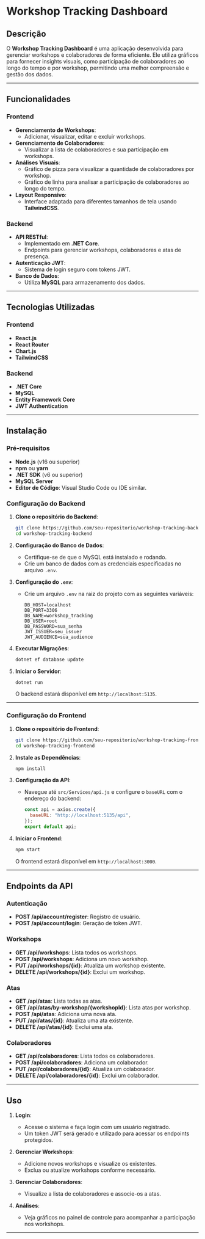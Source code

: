 # Workshop Tracking Dashboard

## Descrição

O **Workshop Tracking Dashboard** é uma aplicação desenvolvida para gerenciar workshops e colaboradores de forma eficiente. Ele utiliza gráficos para fornecer insights visuais, como participação de colaboradores ao longo do tempo e por workshop, permitindo uma melhor compreensão e gestão dos dados.

---

## Funcionalidades

### Frontend
- **Gerenciamento de Workshops**: 
  - Adicionar, visualizar, editar e excluir workshops.
- **Gerenciamento de Colaboradores**: 
  - Visualizar a lista de colaboradores e sua participação em workshops.
- **Análises Visuais**:
  - Gráfico de pizza para visualizar a quantidade de colaboradores por workshop.
  - Gráfico de linha para analisar a participação de colaboradores ao longo do tempo.
- **Layout Responsivo**:
  - Interface adaptada para diferentes tamanhos de tela usando **TailwindCSS**.

### Backend
- **API RESTful**:
  - Implementado em **.NET Core**.
  - Endpoints para gerenciar workshops, colaboradores e atas de presença.
- **Autenticação JWT**:
  - Sistema de login seguro com tokens JWT.
- **Banco de Dados**:
  - Utiliza **MySQL** para armazenamento dos dados.

---

## Tecnologias Utilizadas

### Frontend
- **React.js**
- **React Router**
- **Chart.js**
- **TailwindCSS**

### Backend
- **.NET Core**
- **MySQL**
- **Entity Framework Core**
- **JWT Authentication**

---

## Instalação

### Pré-requisitos
- **Node.js** (v16 ou superior)
- **npm** ou **yarn**
- **.NET SDK** (v6 ou superior)
- **MySQL Server**
- **Editor de Código**: Visual Studio Code ou IDE similar.

### Configuração do Backend

1. **Clone o repositório do Backend**:
   ```bash
   git clone https://github.com/seu-repositorio/workshop-tracking-backend.git
   cd workshop-tracking-backend
   ```

2. **Configuração do Banco de Dados**:
   - Certifique-se de que o MySQL está instalado e rodando.
   - Crie um banco de dados com as credenciais especificadas no arquivo `.env`.

3. **Configuração do `.env`**:
   - Crie um arquivo `.env` na raiz do projeto com as seguintes variáveis:
     ```
     DB_HOST=localhost
     DB_PORT=3306
     DB_NAME=workshop_tracking
     DB_USER=root
     DB_PASSWORD=sua_senha
     JWT_ISSUER=seu_issuer
     JWT_AUDIENCE=sua_audience
     ```

4. **Executar Migrações**:
   ```bash
   dotnet ef database update
   ```

5. **Iniciar o Servidor**:
   ```bash
   dotnet run
   ```

   O backend estará disponível em `http://localhost:5135`.

---

### Configuração do Frontend

1. **Clone o repositório do Frontend**:
   ```bash
   git clone https://github.com/seu-repositorio/workshop-tracking-frontend.git
   cd workshop-tracking-frontend
   ```

2. **Instale as Dependências**:
   ```bash
   npm install
   ```

3. **Configuração da API**:
   - Navegue até `src/Services/api.js` e configure o `baseURL` com o endereço do backend:
     ```javascript
     const api = axios.create({
       baseURL: "http://localhost:5135/api",
     });
     export default api;
     ```

4. **Iniciar o Frontend**:
   ```bash
   npm start
   ```

   O frontend estará disponível em `http://localhost:3000`.

---

## Endpoints da API

### Autenticação
- **POST /api/account/register**: Registro de usuário.
- **POST /api/account/login**: Geração de token JWT.

### Workshops
- **GET /api/workshops**: Lista todos os workshops.
- **POST /api/workshops**: Adiciona um novo workshop.
- **PUT /api/workshops/{id}**: Atualiza um workshop existente.
- **DELETE /api/workshops/{id}**: Exclui um workshop.

### Atas
- **GET /api/atas**: Lista todas as atas.
- **GET /api/atas/by-workshop/{workshopId}**: Lista atas por workshop.
- **POST /api/atas**: Adiciona uma nova ata.
- **PUT /api/atas/{id}**: Atualiza uma ata existente.
- **DELETE /api/atas/{id}**: Exclui uma ata.

### Colaboradores
- **GET /api/colaboradores**: Lista todos os colaboradores.
- **POST /api/colaboradores**: Adiciona um colaborador.
- **PUT /api/colaboradores/{id}**: Atualiza um colaborador.
- **DELETE /api/colaboradores/{id}**: Exclui um colaborador.

---

## Uso

1. **Login**:
   - Acesse o sistema e faça login com um usuário registrado.
   - Um token JWT será gerado e utilizado para acessar os endpoints protegidos.

2. **Gerenciar Workshops**:
   - Adicione novos workshops e visualize os existentes.
   - Exclua ou atualize workshops conforme necessário.

3. **Gerenciar Colaboradores**:
   - Visualize a lista de colaboradores e associe-os a atas.

4. **Análises**:
   - Veja gráficos no painel de controle para acompanhar a participação nos workshops.

---
